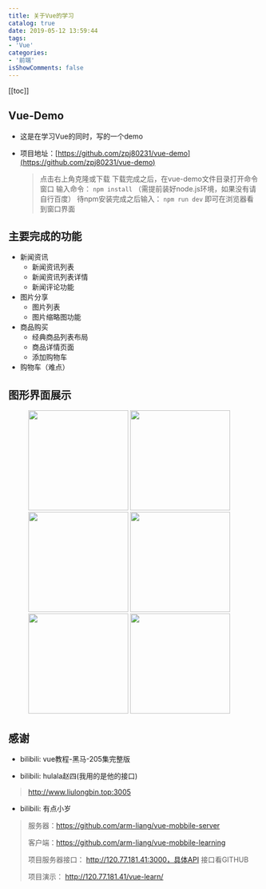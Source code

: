 ```yaml
---
title: 关于Vue的学习
catalog: true
date: 2019-05-12 13:59:44
tags: 
- 'Vue'
categories:
- '前端'
isShowComments: false
---
```


<Boxx/>

[[toc]]

## Vue-Demo

- 这是在学习Vue的同时，写的一个demo
- 项目地址：[https://github.com/zpj80231/vue-demo](https://github.com/zpj80231/vue-demo)

  > 点击右上角克隆或下载
  > 下载完成之后，在vue-demo文件目录打开命令窗口
  > 输入命令： `npm install` （需提前装好node.js环境，如果没有请自行百度）
  > 待npm安装完成之后输入： `npm run dev` 即可在浏览器看到窗口界面

## 主要完成的功能
- 新闻资讯
     - 新闻资讯列表
     - 新闻资讯列表详情
     - 新闻评论功能
- 图片分享
     - 图片列表
     - 图片缩略图功能
- 商品购买
     - 经典商品列表布局
     - 商品详情页面
     - 添加购物车
- 购物车（难点）

## 图形界面展示
<figure class="third">
    <img src="/znote/img/frontend/vuedemo/1.png" width='200px'>
    <img src="/znote/img/frontend/vuedemo/2.png" width='200px'>
    <img src="/znote/img/frontend/vuedemo/3.png" width='200px'>
    <img src="/znote/img/frontend/vuedemo/4.png" width='200px'>
    <img src="/znote/img/frontend/vuedemo/5.png" width='200px'>
    <img src="/znote/img/frontend/vuedemo/6.png" width='200px'>
</figure>


## 感谢

- bilibili: vue教程-黑马-205集完整版

- bilibili: hulala赵四(我用的是他的接口)
  
> http://www.liulongbin.top:3005

- bilibili: 有点小岁
> 服务器：https://github.com/arm-liang/vue-mobbile-server
> 
> 客户端：https://github.com/arm-liang/vue-mobbile-learning
> 
> 项目服务器接口： http://120.77.181.41:3000，具体API 接口看GITHUB
> 
> 项目演示： http://120.77.181.41/vue-learn/

